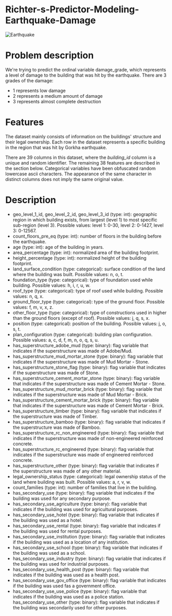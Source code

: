 # Richter-s-Predictor-Modeling-Earthquake-Damage

![Earthquake]("Richter-s-Predictor-Modeling-Earthquake-Damage/images/earthquake.png")

# Problem description
We're trying to predict the ordinal variable damage_grade, which represents a level of damage to the building that was hit by the earthquake. There are 3 grades of the damage:

* 1 represents low damage
* 2 represents a medium amount of damage
* 3 represents almost complete destruction

# Features
The dataset mainly consists of information on the buildings' structure and their legal ownership. Each row in the dataset represents a specific building in the region that was hit by Gorkha earthquake.

There are 39 columns in this dataset, where the *building_id* column is a unique and random identifier. The remaining 38 features are described in the section below. Categorical variables have been obfuscated random lowercase ascii characters. The appearance of the same character in distinct columns does not imply the same original value.

# Description
* geo_level_1_id, geo_level_2_id, geo_level_3_id (type: int): geographic region in which building exists, from largest (level 1) to most specific sub-region (level 3). Possible values: level 1: 0-30, level 2: 0-1427, level 3: 0-12567.
* count_floors_pre_eq (type: int): number of floors in the building before the earthquake.
* age (type: int): age of the building in years.
* area_percentage (type: int): normalized area of the building footprint.
* height_percentage (type: int): normalized height of the building footprint.
* land_surface_condition (type: categorical): surface condition of the land where the building was built. Possible values: n, o, t.
* foundation_type (type: categorical): type of foundation used while building. Possible values: h, i, r, u, w.
* roof_type (type: categorical): type of roof used while building. Possible values: n, q, x.
* ground_floor_type (type: categorical): type of the ground floor. Possible values: f, m, v, x, z.
* other_floor_type (type: categorical): type of constructions used in higher than the ground floors (except of roof). Possible values: j, q, s, x.
* position (type: categorical): position of the building. Possible values: j, o, s, t.
* plan_configuration (type: categorical): building plan configuration. Possible values: a, c, d, f, m, n, o, q, s, u.
* has_superstructure_adobe_mud (type: binary): flag variable that indicates if the superstructure was made of Adobe/Mud.
* has_superstructure_mud_mortar_stone (type: binary): flag variable that indicates if the superstructure was made of Mud Mortar - Stone.
* has_superstructure_stone_flag (type: binary): flag variable that indicates if the superstructure was made of Stone.
* has_superstructure_cement_mortar_stone (type: binary): flag variable that indicates if the superstructure was made of Cement Mortar - Stone.
* has_superstructure_mud_mortar_brick (type: binary): flag variable that indicates if the superstructure was made of Mud Mortar - Brick.
* has_superstructure_cement_mortar_brick (type: binary): flag variable that indicates if the superstructure was made of Cement Mortar - Brick.
* has_superstructure_timber (type: binary): flag variable that indicates if the superstructure was made of Timber.
* has_superstructure_bamboo (type: binary): flag variable that indicates if the superstructure was made of Bamboo.
* has_superstructure_rc_non_engineered (type: binary): flag variable that indicates if the superstructure was made of non-engineered reinforced concrete.
* has_superstructure_rc_engineered (type: binary): flag variable that indicates if the superstructure was made of engineered reinforced concrete.
* has_superstructure_other (type: binary): flag variable that indicates if the superstructure was made of any other material.
* legal_ownership_status (type: categorical): legal ownership status of the land where building was built. Possible values: a, r, v, w.
* count_families (type: int): number of families that live in the building.
* has_secondary_use (type: binary): flag variable that indicates if the building was used for any secondary purpose.
* has_secondary_use_agriculture (type: binary): flag variable that indicates if the building was used for agricultural purposes.
* has_secondary_use_hotel (type: binary): flag variable that indicates if the building was used as a hotel.
* has_secondary_use_rental (type: binary): flag variable that indicates if the building was used for rental purposes.
* has_secondary_use_institution (type: binary): flag variable that indicates if the building was used as a location of any institution.
* has_secondary_use_school (type: binary): flag variable that indicates if the building was used as a school.
* has_secondary_use_industry (type: binary): flag variable that indicates if the building was used for industrial purposes.
* has_secondary_use_health_post (type: binary): flag variable that indicates if the building was used as a health post.
* has_secondary_use_gov_office (type: binary): flag variable that indicates if the building was used fas a government office.
* has_secondary_use_use_police (type: binary): flag variable that indicates if the building was used as a police station.
has_secondary_use_other (type: binary): flag variable that indicates if the building was secondarily used for other purposes.
